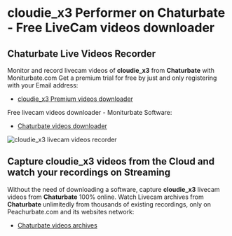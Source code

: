 # cloudie_x3 Performer on Chaturbate - Free LiveCam videos downloader

## Chaturbate Live Videos Recorder

Monitor and record livecam videos of **cloudie_x3** from **Chaturbate** with Moniturbate.com
Get a premium trial for free by just and only registering with your Email address:
* [cloudie_x3 Premium videos downloader](https://moniturbate.com/request-demo-licence-key.html)

Free livecam videos downloader - Moniturbate Software:
* [Chaturbate videos downloader](https://moniturbate.com/moniturbate-download-software.html)

![cloudie_x3 livecam videos recorder](https://peachurnet.com/templates/moniturbate-software.png)


## Capture cloudie_x3 videos from the Cloud and watch your recordings on Streaming

Without the need of downloading a software, capture **cloudie_x3** livecam videos from **Chaturbate** 100% online.
Watch Livecam archives from **Chaturbate** unlimitedly from thousands of existing recordings, only on Peachurbate.com and its websites network:
* [Chaturbate videos archives](https://peachurnet.com/)
